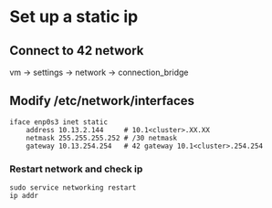 # Set up a static ip

## Connect to 42 network

vm -> settings -> network -> connection_bridge

## Modify /etc/network/interfaces

```
iface enp0s3 inet static
	address 10.13.2.144     # 10.1<cluster>.XX.XX
	netmask 255.255.255.252 # /30 netmask
	gateway 10.13.254.254   # 42 gateway 10.1<cluster>.254.254
```

### Restart network and check ip
 
```
sudo service networking restart
ip addr
```